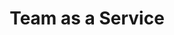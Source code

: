 ---
layout: "base.njk"
title: "Team as a Service"
description: "Huur een ervaren team in"
backgroundImage: "assets/img/bg.jpg"
eleventyExcludeFromCollections: true
---
